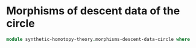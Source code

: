 # Morphisms of descent data of the circle

```agda
module synthetic-homotopy-theory.morphisms-descent-data-circle where
```
